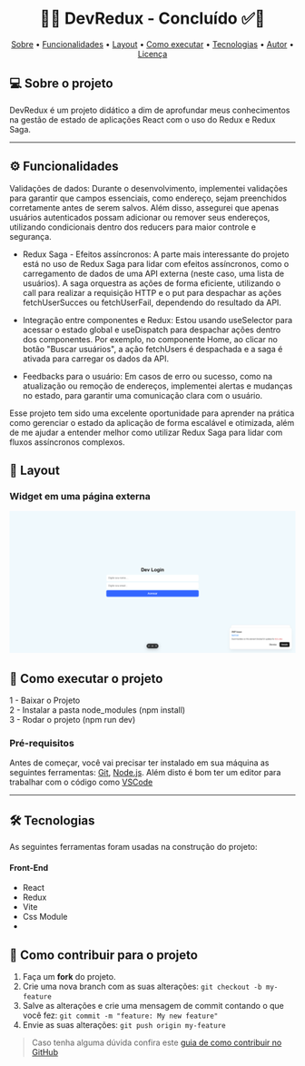 
<!-- MODELO PROJETO FINALIZADO -->
<h1 align="center"> 
	  🚀✅ DevRedux - Concluído ✅🚀
</h1>

<!-- ---------------------------------------------------------------------- -->

<!-- MODELO MENU DE NAVEGAÇÃO -->
<p align="center">
 <a href="#-sobre-o-projeto">Sobre</a> •
 <a href="#-funcionalidades">Funcionalidades</a> •
 <a href="#-layout">Layout</a> • 
 <a href="#-como-executar-o-projeto">Como executar</a> • 
 <a href="#-tecnologias">Tecnologias</a> • 
 <a href="#-autor">Autor</a> • 
 <a href="#user-content--licença">Licença</a>
</p>



<!-- MODELO DESCRIÇÃO SOBRE O PROJETO: -->
## 💻 Sobre o projeto

<!-- EXPLICA O MOTIVO DO PROJETO -->
DevRedux é um projeto didático a dim de aprofundar meus conhecimentos na gestão de estado de aplicações React com o uso do Redux e Redux Saga.

<!-- LINHA DE DIVISÃO: -->
---

<!-- ---------------------------------------------------------------------- -->

<!-- MODELO FUNCIONALIDADES: -->
## ⚙️ Funcionalidades

 Validações de dados: Durante o desenvolvimento, implementei validações para garantir que campos essenciais, como endereço, sejam preenchidos corretamente antes de serem salvos. Além disso, assegurei que apenas usuários autenticados possam adicionar ou remover seus endereços, utilizando condicionais dentro dos reducers para maior controle e segurança.

- Redux Saga - Efeitos assíncronos: A parte mais interessante do projeto está no uso de Redux Saga para lidar com efeitos assíncronos, como o carregamento de dados de uma API externa (neste caso, uma lista de usuários). A saga orquestra as ações de forma eficiente, utilizando o call para realizar a requisição HTTP e o put para despachar as ações fetchUserSucces ou fetchUserFail, dependendo do resultado da API.

- Integração entre componentes e Redux: Estou usando useSelector para acessar o estado global e useDispatch para despachar ações dentro dos componentes. Por exemplo, no componente Home, ao clicar no botão "Buscar usuários", a ação fetchUsers é despachada e a saga é ativada para carregar os dados da API.

- Feedbacks para o usuário: Em casos de erro ou sucesso, como na atualização ou remoção de endereços, implementei alertas e mudanças no estado, para garantir uma comunicação clara com o usuário.

Esse projeto tem sido uma excelente oportunidade para aprender na prática como gerenciar o estado da aplicação de forma escalável e otimizada, além de me ajudar a entender melhor como utilizar Redux Saga para lidar com fluxos assíncronos complexos.

<!-- ---------------------------------------------------------------------- -->

<!-- EXEMPLO DE LAYOUT: -->
## 🎨 Layout



### Widget em uma página externa

![Web1](https://github.com/rodrigosousa94/dev-redux/blob/main/public/tela-login.png)


<!-- ---------------------------------------------------------------------- -->

<!-- MODELO DE COMO EXECUTAR O PROJETO -->
## 🚀 Como executar o projeto

1 - Baixar o Projeto <br>
2 - Instalar a pasta node_modules (npm install)<br>
3 - Rodar o projeto (npm run dev)

<!-- ---------------------------------------------------------------------- -->

<!-- MODELO DE PRÉ REQUISITOS -->
### Pré-requisitos

Antes de começar, você vai precisar ter instalado em sua máquina as seguintes ferramentas:
[Git](https://git-scm.com), [Node.js](https://nodejs.org/en/). 
Além disto é bom ter um editor para trabalhar com o código como [VSCode](https://code.visualstudio.com/)

---

<!-- ---------------------------------------------------------------------- -->

<!-- MODELO DE TECNOLOGIAS -->
## 🛠 Tecnologias

As seguintes ferramentas foram usadas na construção do projeto:

#### **Front-End** 

- React
- Redux
- Vite
- Css Module
- 
<!-- ---------------------------------------------------------------------- -->

<!-- MODELO DE COMO CONTRIBUIR PARA O PROJETO -->
## 💪 Como contribuir para o projeto

1. Faça um **fork** do projeto.
2. Crie uma nova branch com as suas alterações: `git checkout -b my-feature`
3. Salve as alterações e crie uma mensagem de commit contando o que você fez: `git commit -m "feature: My new feature"`
4. Envie as suas alterações: `git push origin my-feature`
> Caso tenha alguma dúvida confira este [guia de como contribuir no GitHub](./CONTRIBUTING.md)




